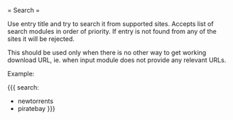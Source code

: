 = Search =

Use entry title and try to search it from supported sites. Accepts list of search modules in order of priority. If entry is not found from any of the sites it will be rejected.

This should be used only when there is no other way to get working download URL, ie. when input module does not provide any relevant URLs.

Example:

{{{
search:
  - newtorrents
  - piratebay
}}}